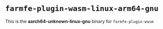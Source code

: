 # `farmfe-plugin-wasm-linux-arm64-gnu`

This is the **aarch64-unknown-linux-gnu** binary for `farmfe-plugin-wasm`
